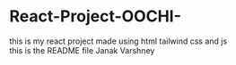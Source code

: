# React-Project-OOCHI-
this is my react project made using html tailwind css and js  
this is the README file 
Janak Varshney
